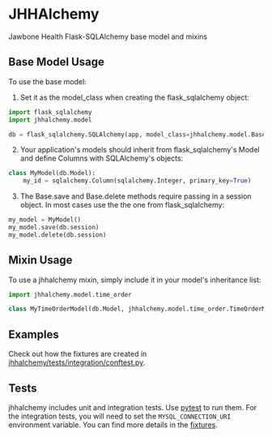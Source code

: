 # JHHAlchemy

Jawbone Health Flask-SQLAlchemy base model and mixins

## Base Model Usage

To use the base model:

1. Set it as the model_class when creating the flask_sqlalchemy object:
```python
import flask_sqlalchemy
import jhhalchemy.model

db = flask_sqlalchemy.SQLAlchemy(app, model_class=jhhalchemy.model.Base)
```

2. Your application's models should inherit from flask_sqlalchemy's Model and define Columns with SQLAlchemy's objects:
```python
class MyModel(db.Model):
    my_id = sqlalchemy.Column(sqlalchemy.Integer, primary_key=True)
```

3. The Base.save and Base.delete methods require passing in a session object. In most cases use the the one from
flask_sqlalchemy:
```python
my_model = MyModel()
my_model.save(db.session)
my_model.delete(db.session)
```

## Mixin Usage
To use a jhhalchemy mixin, simply include it in your model's inheritance list:
```python
import jhhalchemy.model.time_order

class MyTimeOrderModel(db.Model, jhhalchemy.model.time_order.TimeOrderMixin):
```

## Examples

Check out how the fixtures are created in
[jhhalchemy/tests/integration/conftest.py](https://github.com/JawboneHealth/jhhalchemy/blob/master/jhhalchemy/tests/integration/conftest.py).

## Tests
jhhalchemy includes unit and integration tests. Use [pytest](https://docs.pytest.org/en/latest/) to run them. For the 
integration tests, you will need to set the `MYSQL_CONNECTION_URI` environment variable. You can find more details in 
the [fixtures](https://github.com/JawboneHealth/jhhalchemy/blob/master/jhhalchemy/tests/integration/conftest.py).